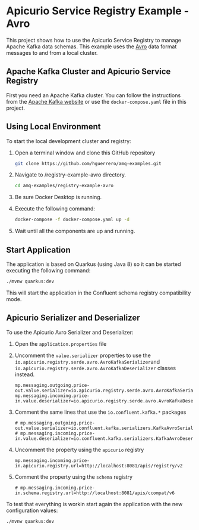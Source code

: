 # Apicurio Service Registry Example - Avro

This project shows how to use the Apicurio Service Registry to manage Apache Kafka data schemas. This example uses the [Avro](https://avro.apache.org/docs/current/) data format messages to and from a local cluster.

## Apache Kafka Cluster and Apicurio Service Registry

First you need an Apache Kafka cluster. You can follow the instructions from the [Apache Kafka website](https://kafka.apache.org/quickstart) or use the `docker-compose.yaml` file in this project.

## Using Local Environment

To start the local development cluster and registry:

1. Open a terminal window and clone this GitHub repository

    ```bash
    git clone https://github.com/hguerrero/amq-examples.git
    ```

1. Navigate to /registry-example-avro directory.

    ```bash
    cd amq-examples/registry-example-avro
    ```

1. Be sure Docker Desktop is running.
1. Execute the following command:

    ```bash
    docker-compose -f docker-compose.yaml up -d
    ```

1. Wait until all the components are up and running.

## Start Application

The application is based on Quarkus (using Java 8) so it can be started executing the following command:

```bash
./mvnw quarkus:dev
```

This will start the application in the Confluent schema registry compatibility mode.

## Apicurio Serializer and Deserializer

To use the Apicurio Avro Serializer and Deserializer:

1. Open the `application.properties` file
2. Uncomment the `value.serializer` properties to use the `io.apicurio.registry.serde.avro.AvroKafkaSerializer`and `io.apicurio.registry.serde.avro.AvroKafkaDeserializer` classes instead.

    ```properies
    mp.messaging.outgoing.price-out.value.serializer=io.apicurio.registry.serde.avro.AvroKafkaSerializer
    mp.messaging.incoming.price-in.value.deserializer=io.apicurio.registry.serde.avro.AvroKafkaDeserializer
    ```

3. Comment the same lines that use the `io.confluent.kafka.*` packages

    ```properies
    # mp.messaging.outgoing.price-out.value.serializer=io.confluent.kafka.serializers.KafkaAvroSerializer
    # mp.messaging.incoming.price-in.value.deserializer=io.confluent.kafka.serializers.KafkaAvroDeserializer
    ```

4. Uncomment the property using the `apicurio` registry

    ```properies
    mp.messaging.incoming.price-in.apicurio.registry.url=http://localhost:8081/apis/registry/v2
    ```

5. Comment the property using the `schema` registry

    ```properies
    # mp.messaging.incoming.price-in.schema.registry.url=http://localhost:8081/apis/ccompat/v6
    ```

To test that everything is workin start again the application with the new configuration values:

```bash
./mvnw quarkus:dev
```

